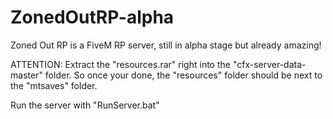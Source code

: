 # ZonedOutRP-alpha
Zoned Out RP is a FiveM RP server, still in alpha stage but already amazing!


ATTENTION: Extract the "resources.rar" right into the "cfx-server-data-master" folder. So once your done, the "resources" folder should be next to the "mtsaves" folder.

Run the server with "RunServer.bat"
